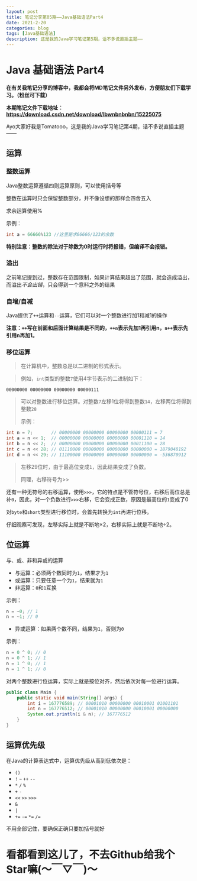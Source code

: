 ```yaml
---
layout: post
title: 笔记分享第05期——Java基础语法Part4
date: 2021-2-20
categories: blog
tags: [Java基础语法]
description: 这是我的Java学习笔记第5期，话不多说直插主题——
---
```


# Java 基础语法 Part4

**在有关我笔记分享的博客中，我都会将MD笔记文件另外发布，方便朋友们下载学习。（粉丝可下载）**

**本期笔记文件下载地址：https://download.csdn.net/download/lbwnbnbnbn/15225075**

Ayo大家好我是Tomatooo，这是我的Java学习笔记第4期，话不多说直插主题——

## 运算

### 整数运算

Java整数运算遵循四则运算原则，可以使用括号等

整数在运算时只会保留整数部分，并不像设想的那样会四舍五入

求余运算使用%

示例：

```java
int a = 66666%123 //这里是求66666/123的余数
```

**特别注意：整数的除法对于除数为0时运行时将报错，但编译不会报错。**

### 溢出

之前笔记提到过，整数存在范围限制，如果计算结果超出了范围，就会造成溢出，而溢出*不会出错*，只会得到一个意料之外的结果

### 自增/自减

Java提供了`++`运算和`--`运算，它们可以对一个整数进行加1和减1的操作

**注意：`++`写在前面和后面计算结果是不同的，`++n`表示先加1再引用n，`n++`表示先引用n再加1。**

### 移位运算

> 在计算机中，整数总是以二进制的形式表示。

> 例如，`int`类型的整数`7`使用4字节表示的二进制如下：

```ascii
00000000 00000000 00000000 00000111
```

> 可以对整数进行移位运算。对整数`7`左移1位将得到整数`14`，左移两位将得到整数`28`
>
> 示例：

```java
int n = 7;       // 00000000 00000000 00000000 00000111 = 7
int a = n << 1;  // 00000000 00000000 00000000 00001110 = 14
int b = n << 2;  // 00000000 00000000 00000000 00011100 = 28
int c = n << 28; // 01110000 00000000 00000000 00000000 = 1879048192
int d = n << 29; // 11100000 00000000 00000000 00000000 = -536870912
```

> 左移29位时，由于最高位变成`1`，因此结果变成了负数。
>
> 同理，右移符号为>>

还有一种无符号的右移运算，使用`>>>`，它的特点是不管符号位，右移后高位总是补`0`，因此，对一个负数进行`>>>`右移，它会变成正数，原因是最高位的`1`变成了0

对`byte`和`short`类型进行移位时，会首先转换为`int`再进行位移。

仔细观察可发现，左移实际上就是不断地×2，右移实际上就是不断地÷2。

## 位运算

与、或、非和异或的运算

- 与运算：必须两个数同时为`1`，结果才为`1`
- 或运算：只要任意一个为`1`，结果就为`1`
- 非运算：`0`和`1`互换

示例：

```java
n = ~0; // 1
n = ~1; // 0
```

- 异或运算：如果两个数不同，结果为`1`，否则为`0`

示例：

```java
n = 0 ^ 0; // 0
n = 0 ^ 1; // 1
n = 1 ^ 0; // 1
n = 1 ^ 1; // 0
```

对两个整数进行位运算，实际上就是按位对齐，然后依次对每一位进行运算。

```java
public class Main {
    public static void main(String[] args) {
        int i = 167776589; // 00001010 00000000 00010001 01001101
        int n = 167776512; // 00001010 00000000 00010001 00000000
        System.out.println(i & n); // 167776512
    }
}
```

## 运算优先级

在Java的计算表达式中，运算优先级从高到低依次是：

- `()`
- `!` `~` `++` `--`
- `*` `/` `%`
- `+` `-`
- `<<` `>>` `>>>`
- `&`
- `|`
- `+=` `-=` `*=` `/=`

不用全部记住，要确保正确只要加括号就好

# 看都看到这儿了，不去Github给我个Star嘛(～￣▽￣)～

